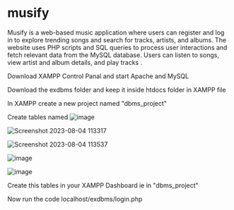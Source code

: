 # musify
Musify is a web-based music application where users can register and log in to explore trending songs and search for tracks, artists, and albums. The website uses PHP scripts and SQL queries to process user interactions and fetch relevant data from the MySQL database. Users can listen to songs, view artist and album details, and play tracks .

Download XAMPP Control Panal and start Apache and MySQL

Download the exdbms folder and keep it inside htdocs folder in XAMPP file

In XAMPP create a new project named "dbms_project"

Create tables named 
![image](https://github.com/gowdavidwan2003/musify/assets/107876507/5eea3454-070a-4185-aa42-d6e4ef2005c2)

![Screenshot 2023-08-04 113317](https://github.com/gowdavidwan2003/musify/assets/107876507/99074e63-cca1-4d79-a3c8-456d397a011e)

![Screenshot 2023-08-04 113537](https://github.com/gowdavidwan2003/musify/assets/107876507/2e2a7c55-c545-40fd-b875-26fa9d42496c)

![image](https://github.com/gowdavidwan2003/musify/assets/107876507/c567ee58-13a7-449a-bca1-56aa3e34f7af)

![image](https://github.com/gowdavidwan2003/musify/assets/107876507/4fc32616-fc0a-4dd6-8e75-f67d2d8b92d0)

Create this tables in your XAMPP Dashboard ie in "dbms_project"

Now run the code
localhost/exdbms/login.php

